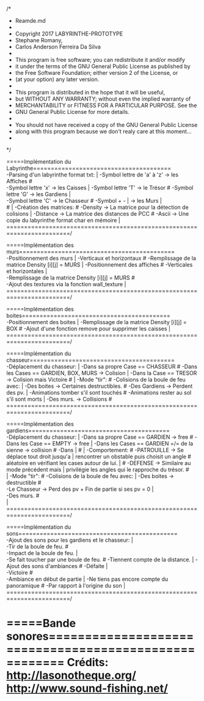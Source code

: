 /*
 * Reamde.md
 * 
 * Copyright 2017 LABYRINTHE-PROTOTYPE 
 * Stephane Romany,
 * Carlos Anderson Ferreira Da Silva
 * 
 * This program is free software; you can redistribute it and/or modify
 * it under the terms of the GNU General Public License as published by
 * the Free Software Foundation; either version 2 of the License, or
 * (at your option) any later version.
 * 
 * This program is distributed in the hope that it will be useful,
 * but WITHOUT ANY WARRANTY; without even the implied warranty of
 * MERCHANTABILITY or FITNESS FOR A PARTICULAR PURPOSE.  See the
 * GNU General Public License for more details.
 * 
 * You should not have received a copy of the GNU General Public License
 * along with this program because we don't realy care at this moment...
 * 
 */


=====Implémentation du Labyrinthe=======================================\
	-Parsing d'un labyrinthe format txt:                                | 
		-Symbol lettre de 'a' à 'z' -> les Affiches                     #              
		-Symbol lettre 'x'          -> les Caisses                      |
		-Symbol lettre 'T'          -> le Trésor                        #
		-Symbol lettre 'G'          -> les Gardiens                     |                  
		-Symbol lettre 'C'          -> le Chasseur                      #
		-Symbol + - |               -> les Murs                         |               
	                                                                    #
                                                                        |
	-Création des matrices:                                             #
		-Density  -> La matrice pour la détection de colisions          |
		-Distance -> La matrice des distances de PCC                    #
		-Ascii    -> Une copie du labyrinthe format char en mémoire     |
========================================================================/



=====Implémentation des murs============================================\
	-Positionnement des murs                                            |
		-Verticaux et horizontaux                                       #
		-Remplissage de la matrice Density [i][j] = MURS                |
    -Positionnement des affiches                                        #
        -Verticales et horizontales                                     |  
        -Remplissage de la matrice Density [i][j] = MURS                #     
        -Ajout des textures via la fonction wall_texture                |  
========================================================================/



=====Implémentation des boites==========================================\
	-Positionnement des boites                                          |
		-Remplissage de la matrice Density [i][j] = BOX                 #
		-Ajout d'une fonction remove pour supprimer les caisses         |
========================================================================/



=====Implémentation du chasseur=========================================\
	-Déplacement du chasseur:                                           |
		-Dans sa propre Case == CHASSEUR                                #
		-Dans les Cases == GARDIEN, BOX, MURS -> Colision               |
		-Dans la Case == TRESOR               -> Colision mais Victoire #
																	    |
	-Mode "tir":                                                        #
		-Colisions de la boule de feu avec:                             |
			-Des boites    -> Certaines destructibles.                  #
			-Des Gardiens  -> Perdent des pv.                           |
				-Animations tomber s'il sont touchés                    #
				-Animations rester au sol s'il sont morts               |
			-Des murs.     -> Collisions                                #
========================================================================/


    
=====Implémentation des gardiens========================================\
	-Déplacement du chasseur:                                           |
		-Dans sa propre Case == GARDIEN             -> free             #
		-Dans les Case == EMPTY                     -> free             |
		-Dans les Cases == GARDIEN =/= de la sienne -> collision        # 
		-Dans                                                           |
		                                                                #
		                                                                |
	-Comportement:                                                      #
		-PATROUILLE -> Se déplace tout droit jusqu'a                    |
		rencontrer un obstable puis choisit un angle                    #
		aléatoire en vérifiant les cases autour de lui.                 | 
		                                                                #
		-DEFENSE -> Similaire au mode précédent mais                    |
		privilégie les angles qui le rapproche du trésor.               #  
	                                                                    |
	-Mode "tir":                                                        #
		-Colisions de la boule de feu avec:                             |
			-Des boites  -> destructible                                #  
			-Le Chasseur -> Perd des pv + Fin de partie si ses pv = 0   |   
			-Des murs.                                                  #  
                                                                        |
========================================================================/



=====Implémentation du sons=============================================\
    -Ajout des sons pour les gardiens et le chasseur:                   |    
        -Tir de la boule de feu.                                        #  
        -Impact de la boule de feu.                                     |       
        -Se fait toucher par une boule de feu.                          #
        -Tiennent compte de la distance.                                |
    -Ajout des sons d'ambiances                                         # 
        -Défaite                                                        |       
        -Victoire                                                       #   
        -Ambiance en début de partie                                    | 
    -Ne tiens pas encore compte du panoramique                          #
        -Par rapport à l'origine du son                                 |
========================================================================/



=====Bande sonores======================================================
Crédits:
http://lasonotheque.org/
http://www.sound-fishing.net/
========================================================================

